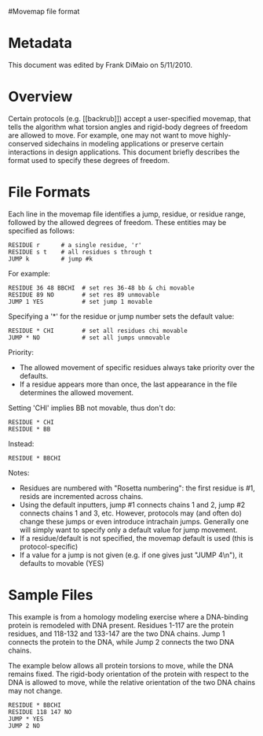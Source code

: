 #Movemap file format

Metadata
========

This document was edited by Frank DiMaio on 5/11/2010.

Overview
========

Certain protocols (e.g. [[backrub]]) accept a user-specified movemap, that tells the algorithm what torsion angles and rigid-body degrees of freedom are allowed to move. For example, one may not want to move highly-conserved sidechains in modeling applications or preserve certain interactions in design applications. This document briefly describes the format used to specify these degrees of freedom.

File Formats
============

Each line in the movemap file identifies a jump, residue, or residue range, followed by the allowed degrees of freedom. These entities may be specified as follows:

```
RESIDUE r      # a single residue, 'r'
RESIDUE s t    # all residues s through t
JUMP k         # jump #k
```

For example:

```
RESIDUE 36 48 BBCHI  # set res 36-48 bb & chi movable
RESIDUE 89 NO        # set res 89 unmovable
JUMP 1 YES           # set jump 1 movable
```

Specifying a '\*' for the residue or jump number sets the default value:

```
RESIDUE * CHI        # set all residues chi movable
JUMP * NO            # set all jumps unmovable
```

Priority:

-   The allowed movement of specific residues always take priority over the defaults.
-   If a residue appears more than once, the last appearance in the file determines the allowed movement.

Setting 'CHI' implies BB not movable, thus don't do:

```
RESIDUE * CHI
RESIDUE * BB
```

Instead:

```
RESIDUE * BBCHI
```

Notes:

-   Residues are numbered with "Rosetta numbering": the first residue is \#1, resids are incremented across chains.
-   Using the default inputters, jump \#1 connects chains 1 and 2, jump \#2 connects chains 1 and 3, etc. However, protocols may (and often do) change these jumps or even introduce intrachain jumps. Generally one will simply want to specify only a default value for jump movement.
-   If a residue/default is not specified, the movemap default is used (this is protocol-specific)
-   If a value for a jump is not given (e.g. if one gives just "JUMP 4\\n"), it defaults to movable (YES)

Sample Files
============

This example is from a homology modeling exercise where a DNA-binding protein is remodeled with DNA present. Residues 1-117 are the protein residues, and 118-132 and 133-147 are the two DNA chains. Jump 1 connects the protein to the DNA, while Jump 2 connects the two DNA chains.

The example below allows all protein torsions to move, while the DNA remains fixed. The rigid-body orientation of the protein with respect to the DNA is allowed to move, while the relative orientation of the two DNA chains may not change.

```
RESIDUE * BBCHI
RESIDUE 118 147 NO
JUMP * YES
JUMP 2 NO
```
